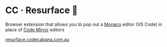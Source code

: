 # CC &middot; Resurface :hammer:

Browser extension that allows you to pop out a [Monaco](https://microsoft.github.io/monaco-editor/) editor (VS Code) in place of [Code Mirror](https://codemirror.net/) editors

[resurface.codecabana.com.au](https://resurface.codecabana.com.au)
